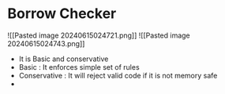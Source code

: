 # Borrow Checker

![[Pasted image 20240615024721.png]]
![[Pasted image 20240615024743.png]]

- It is Basic and conservative
- Basic : It enforces simple set of rules
- Conservative : It will reject valid code if it is not memory safe
- 

